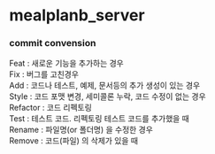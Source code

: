 # mealplanb_server

### commit convension<br>
Feat : 새로운 기능을 추가하는 경우 <br>
Fix : 버그를 고친경우<br>
Add : 코드나 테스트, 예제, 문서등의 추가 생성이 있는 경우<br>
Style : 코드 포맷 변경, 세미콜론 누락, 코드 수정이 없는 경우<br>
Refactor : 코드 리펙토링<br>
Test : 테스트 코드. 리펙토링 테스트 코드를 추가했을 때<br>
Rename : 파일명(or 폴더명) 을 수정한 경우<br>
Remove : 코드(파일) 의 삭제가 있을 때

